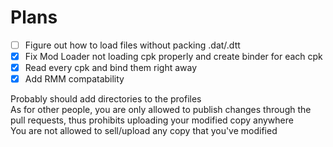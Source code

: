 # Plans
- [ ] Figure out how to load files without packing .dat/.dtt
- [x] Fix Mod Loader not loading cpk properly and create binder for each cpk
- [x] Read every cpk and bind them right away
- [x] Add RMM compatability

Probably should add directories to the profiles<br/>
As for other people, you are only allowed to publish changes through the pull requests, thus prohibits uploading your modified copy anywhere<br/>
You are not allowed to sell/upload any copy that you've modified
